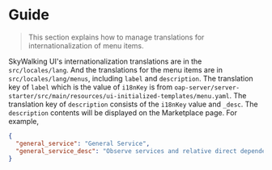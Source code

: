 # Guide
> This section explains how to manage translations for internationalization of menu items.

SkyWalking UI's internationalization translations are in the `src/locales/lang`. And the translations for the menu items are in `src/locales/lang/menus`, including `label` and `description`. The translation key of `label` which is the value of `i18nKey` is from `oap-server/server-starter/src/main/resources/ui-initialized-templates/menu.yaml`. The translation key of `description` consists of the `i18nKey` value and `_desc`. The `description` contents will be displayed on the Marketplace page. For example,
```json
{
  "general_service": "General Service",
  "general_service_desc": "Observe services and relative direct dependencies through telemetry data collected from SkyWalking Agents."
}
```
